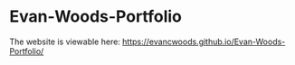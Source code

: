 # Evan-Woods-Portfolio

The website is viewable here:
https://evancwoods.github.io/Evan-Woods-Portfolio/ 
